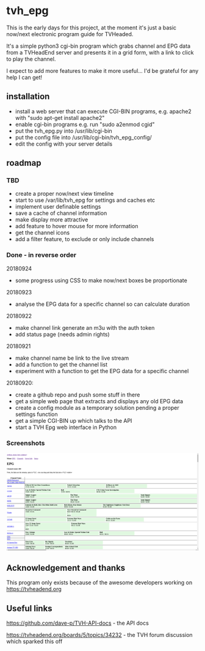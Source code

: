# tvh_epg

This is the early days for this project, at the moment it's just
a basic now/next electronic program guide for TVHeaded.

It's a simple python3 cgi-bin program which grabs channel and EPG
data from a TVHeadEnd server and presents it in a grid form, with
a link to click to play the channel.

I expect to add more features to make it more useful... I'd be
grateful for any help I can get!


## installation

* install a web server that can execute CGI-BIN programs, e.g. apache2 with "sudo apt-get install apache2"
* enable cgi-bin programs e.g. run "sudo a2enmod cgid" 
* put the tvh_epg.py into /usr/lib/cgi-bin
* put the config file into /usr/lib/cgi-bin/tvh_epg_config/
* edit the config with your server details


## roadmap

### TBD

* create a proper now/next view timeline
* start to use /var/lib/tvh_epg for settings and caches etc
* implement user definable settings
* save a cache of channel information
* make display more attractive
* add feature to hover mouse for more information
* get the channel icons
* add a filter feature, to exclude or only include channels


### Done - in reverse order

20180924
* some progress using CSS to make now/next boxes be proportionate

20180923
* analyse the EPG data for a specific channel so can calculate duration

20180922
* make channel link generate an m3u with the auth token
* add status page (needs admin rights)

20180921
* make channel name be link to the live stream
* add a function to get the channel list
* experiment with a function to get the EPG data for a specific channel

20180920:
* create a github repo and push some stuff in there
* get a simple web page that extracts and displays any old EPG data
* create a config module as a temporary solution pending a proper settings function
* get a simple CGI-BIN up which talks to the API
* start a TVH Epg web interface in Python

### Screenshots

<img src="https://raw.githubusercontent.com/speculatrix/tvh_epg/master/Screenshot_20180924_231517.png" />


## Acknowledgement and thanks

This program only exists because of the awesome developers working on
https://tvheadend.org


## Useful links

https://github.com/dave-p/TVH-API-docs - the API docs

https://tvheadend.org/boards/5/topics/34232 - the TVH forum discussion which sparked this off

